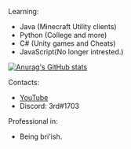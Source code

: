 Learning:
- Java (Minecraft Utility clients)
- Python (College and more)
- C# (Unity games and Cheats)
- JavaScript(No longer intrested.)

[![Anurag's GitHub stats](https://github-readme-stats.vercel.app/api?username=TheReal3rd)](https://github.com/anuraghazra/github-readme-stats&theme=tokyonight)

Contacts:
- [YouTube](https://www.youtube.com/channel/UCq0Zm9yqvXrzvnnMz4vbkIw)
- Discord: 3rd#1703

Professional in:
- Being bri'ish.
